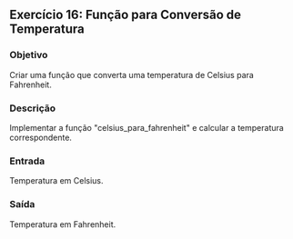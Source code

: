 
## Exercício 16: Função para Conversão de Temperatura

### Objetivo
Criar uma função que converta uma temperatura de Celsius para Fahrenheit.

### Descrição
Implementar a função "celsius_para_fahrenheit" e calcular a temperatura correspondente.

### Entrada
Temperatura em Celsius.

### Saída
Temperatura em Fahrenheit.
